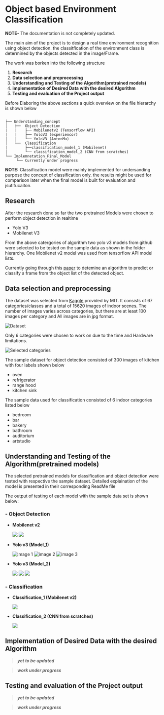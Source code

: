 # Object based Environment Classification
**NOTE-** The documentation is not completely updated.

The main aim of the project is to design a real time environment recognition using object detection. the classitfication of the environment class is determined by the objects detected in the image/Frame.

The work was borken into the following structure

1. **Research**
2. **Data selection and preprocessing**
3. **Understanding and Testing of the Algorithm(pretrained models)**
4. **implementation of Desired Data with the desired Algorithm**
5. **Testing and evaluation of the Project output**

Before Elaboring the above sections a quick overview on the file hierarchy is shown below
         
```   
 
├── Understanding_concept
│   ├──  Object Detection
|   |    ├── Mobilenetv2 (Tensorflow API)
|   |    ├── YoloV3 (experiencor)
|   |    └── YoloV3 (AntonMu)
│   └──  Classification
|        ├──classification_model_1 (Mobilenet)
|        └── classification_model_2 (CNN from scratches)       
└── Implemnetation_Final_Model
     └── Currently under progress

 ```       


**NOTE:** Classification model were mainly implemented for undersanding purpose the concept of classification only. the results might be used for comparison later when the final model is built for evaluation and jsutifucaiton.

## Research
After the research done so far the two pretrained Models were chosen to perform object detection in realtime
- Yolo V3
- Mobilenet V3

From the above catergories of algorithm two yolo v3 models from github were selected to be tested on the sample data as shown in the folder hierarchy. One Mobilenet v2 model was used from tensorflow API model lists.

Currently going through this [paper](http://vision.stanford.edu/pdf/Fei-Fei_Li_ICVSS09_bookchapter.pdf) to detemine an algorithm to predict or classify a frame from the object list of the detected object.


## Data selection and preprocessing
The dataset was selected from [Kaggle](https://www.kaggle.com/itsahmad/indoor-scenes-cvpr-2019?) provided by MIT. It consists of  67 categories/classes and a total of 15620 images of indoor scenes. The number of images varies across categories, but there are at least 100 images per category and All images are in jpg format.

![Dataset](https://raw.githubusercontent.com/osman-95/Project_Prog/master/ReadMe_img/Capture1.PNG)

Only 6 categories were chosen to work on due to the time and Hardware limitations. 

![Selected categories](https://raw.githubusercontent.com/osman-95/Project_Prog/master/ReadMe_img/Capture2.PNG)


The sample dataset for object detection consisted of 300 images of kitchen with four labels shown below
- oven
- refrigerator
- range hood
- kitchen sink

The sample data used for classification consisted of 6 indoor categories listed below
- bedroom
- bar
- bakery
- bathroom
- auditorium
- artstudio

## Understanding and Testing of the Algorithm(pretrained models)

The selected pretrained models for classification and object detection were tested with respective the sample dataset.
Detailed explaination of the model is presented in their corresponding ReadMe file

The output of testing of each model with the sample data set is shown below:

### - Object Detection
  - **Mobilenet v2**
  
  
    ![](https://github.com/osman-95/Project_Progress_2/blob/master/Project_tasks/Mobilenet/Output/M_img.png)
    ![](https://github.com/osman-95/Project_Progress_2/blob/master/Project_tasks/Mobilenet/Output/M_img2.png)
  - **Yolo v3 (Model_1)**
  
    ![image 1](https://raw.githubusercontent.com/osman-95/Project_Prog/master/Project_tasks/pract_yolo_3/output/p1010843.jpg)
    ![image 2](https://raw.githubusercontent.com/osman-95/Project_Prog/master/Project_tasks/pract_yolo_3/output/rimg0408.jpg)
    ![image 3](https://raw.githubusercontent.com/osman-95/Project_Prog/master/Project_tasks/pract_yolo_3/output/p1000395.jpg)

    
  - **Yolo v3 (Model_2)**
  
    ![](https://raw.githubusercontent.com/osman-95/Project_Prog/master/Project_tasks/Yolo_3/TrainYourOwnYOLO_AM/Data/Source_Images/Test_Image_Detection_Results/VA-02-04-7657-02_l_catface.jpg)
    ![](https://raw.githubusercontent.com/osman-95/Project_Prog/master/Project_tasks/Yolo_3/TrainYourOwnYOLO_AM/Data/Source_Images/Test_Image_Detection_Results/N364080_catface.jpg)
    ![](https://raw.githubusercontent.com/osman-95/Project_Prog/master/Project_tasks/Yolo_3/TrainYourOwnYOLO_AM/Data/Source_Images/Test_Image_Detection_Results/N364071_catface.jpg)
    
### - Classification
  - **Classification_1 (Mobilenet v2)**
  
    ![](https://raw.githubusercontent.com/osman-95/Project_Prog/master/ReadMe_img/Capture3.PNG)
    
  - **Classification_2 (CNN from scratches)**
  
    ![](https://raw.githubusercontent.com/osman-95/Project_Prog/master/ReadMe_img/Capture4.PNG)

## Implementation of Desired Data with the desired Algorithm

> **_yet to be updated_**

> **_work under progress_**

## Testing and evaluation of the Project output

> **_yet to be updated_**

> **_work under progress_**
